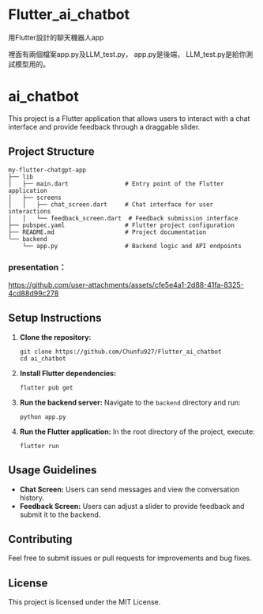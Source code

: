 # Flutter_ai_chatbot
用Flutter設計的聊天機器人app

裡面有兩個檔案app.py及LLM_test.py，
app.py是後端，
LLM_test.py是給你測試模型用的。

# ai_chatbot

This project is a Flutter application that allows users to interact with a chat interface and provide feedback through a draggable slider.

## Project Structure

```
my-flutter-chatgpt-app
├── lib
│   ├── main.dart                # Entry point of the Flutter application
│   ├── screens
│   │   ├── chat_screen.dart     # Chat interface for user interactions
│   │   └── feedback_screen.dart  # Feedback submission interface
├── pubspec.yaml                 # Flutter project configuration
├── README.md                    # Project documentation
└── backend
    └── app.py                   # Backend logic and API endpoints
```

### presentation：

https://github.com/user-attachments/assets/cfe5e4a1-2d88-41fa-8325-4cd88d99c278

## Setup Instructions

1. **Clone the repository:**

   ```
   git clone https://github.com/Chunfu927/Flutter_ai_chatbot
   cd ai_chatbot
   ```

2. **Install Flutter dependencies:**

   ```
   flutter pub get
   ```

3. **Run the backend server:**
   Navigate to the `backend` directory and run:

   ```
   python app.py
   ```

4. **Run the Flutter application:**
   In the root directory of the project, execute:
   ```
   flutter run
   ```

## Usage Guidelines

- **Chat Screen:** Users can send messages and view the conversation history.
- **Feedback Screen:** Users can adjust a slider to provide feedback and submit it to the backend.

## Contributing

Feel free to submit issues or pull requests for improvements and bug fixes.

## License

This project is licensed under the MIT License.


